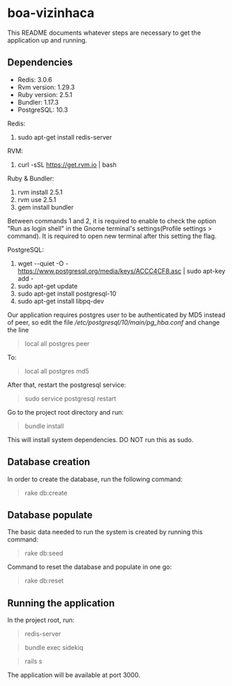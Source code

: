 # boa-vizinhaca

This README documents whatever steps are necessary to get the
application up and running.

Dependencies
-
 - Redis: 3.0.6
 - Rvm version: 1.29.3 
 - Ruby version: 2.5.1 
 - Bundler: 1.17.3
 - PostgreSQL: 10.3

Redis:

 1. sudo apt-get install redis-server
 
RVM:

 1. curl -sSL https://get.rvm.io | bash

Ruby & Bundler:

 1. rvm install 2.5.1
 2. rvm use 2.5.1
 3. gem install bundler
 
 Between commands 1 and 2, it is required to enable  to check the option "Run as login shell" in the Gnome terminal's settings(Profile settings > command). It is required to open new terminal after this setting the flag.

PostgreSQL:

 1. wget --quiet -O - https://www.postgresql.org/media/keys/ACCC4CF8.asc  | sudo apt-key add - 
 2. sudo apt-get update 
 3. sudo apt-get install postgresql-10
 4. sudo apt-get install libpq-dev

Our application requires postgres user to be authenticated by MD5 instead of peer, so edit the file */etc/postgresql/10/main/pg_hba.conf* and change the line 
> local   all             postgres                                peer

To:
> local   all             postgres                                md5

After that, restart the postgresql service:
>sudo service postgresql restart

Go to the project root directory and run:


 > bundle install


This will install system dependencies. DO NOT run this as sudo.

Database creation
-

In order to create the database, run the following command:

> rake db:create


Database populate
-

The basic data needed to run the system is created by running this command:

> rake db:seed

Command to reset the database and populate in one go:

> rake db:reset

Running the application
-
In the project root, run:
>redis-server

>bundle exec sidekiq

>rails s

The application will be available at port 3000.
